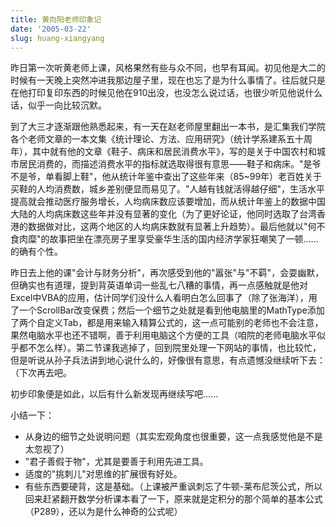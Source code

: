 ```yaml
---
title: 黄向阳老师印象记
date: '2005-03-22'
slug: huang-xiangyang
---
```


昨日第一次听黄老师上课，风格果然有些与众不同，也早有耳闻。初见他是大二的时候有一天晚上突然冲进我那边屋子里，现在也忘了是为什么事情了。往后就只是在他打印复印东西的时候见他在910出没，也没怎么说过话，也很少听见他说什么话，似乎一向比较沉默。

到了大三才逐渐跟他熟悉起来，有一天在赵老师屋里翻出一本书，是汇集我们学院各个老师文章的一本文集《统计理论、方法、应用研究》（统计学系建系五十周年），其中就有他的文章《鞋子、病床和居民消费水平》，写的是关于中国农村和城市居民消费的，而描述消费水平的指标就选取得很有意思——鞋子和病床。"是爷不是爷，单看脚上鞋"，他从统计年鉴中查出了这些年来（85~99年）老百姓关于买鞋的人均消费数，城乡差别便显而易见了。"人越有钱就活得越仔细"，生活水平提高就会推动医疗服务增长，人均病床数应该要增加，而从统计年鉴上的数据中国大陆的人均病床数这些年并没有显著的变化（为了更好论证，他同时选取了台湾香港的数据做对比，这两个地区的人均病床数就有显著上升趋势）。最后他就以"何不食肉糜"的故事把坐在漂亮房子里享受豪华生活的国内经济学家狂嘲笑了一顿......的确有个性。

昨日去上他的课"会计与财务分析"，再次感受到他的"嚣张"与"不羁"，会耍幽默，但确实也有道理，提到背英语单词一些乱七八糟的事情，再一点感触就是他对Excel中VBA的应用，估计同学们没什么人看明白怎么回事了（除了张海洋），用了一个ScrollBar改变保费；然后一个细节之处就是看到他电脑里的MathType添加了两个自定义Tab，都是用来输入精算公式的，这一点可能别的老师也不会注意，果然电脑水平也还不错啊，善于利用电脑这个方便的工具（咱院的老师电脑水平似乎都不怎么样）。第二节课我逃掉了，回到院里处理一下网站的事情，也比较忙，但是听说从孙子兵法讲到地心说什么的，好像很有意思，有点遗憾没继续听下去：（下次再去吧。

初步印象便是如此，以后有什么新发现再继续写吧......

小结一下：

- 从身边的细节之处说明问题（其实宏观角度也很重要，这一点我感觉他是不是太忽视了）
- "君子善假于物"，尤其是要善于利用先进工具。
- 适度的"挑刺儿"对思维的扩展很有好处。
- 有些东西要硬背，这是基础。（上课被严重讽刺忘了牛顿-莱布尼茨公式，所以回来赶紧翻开数学分析课本看了一下，原来就是定积分的那个简单的基本公式（P289），还以为是什么神奇的公式呢）

